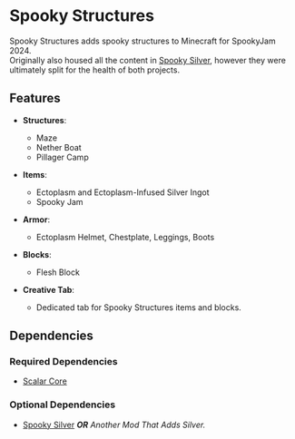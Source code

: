 # Spooky Structures
Spooky Structures adds spooky structures to Minecraft for SpookyJam 2024.  
Originally also housed all the content in [Spooky Silver](https://github.com/Lemon-Juiced/SpookySilver), however they were ultimately split for the health of both projects. 

## Features
- **Structures**:
    - Maze
    - Nether Boat
    - Pillager Camp

- **Items**:
    - Ectoplasm and Ectoplasm-Infused Silver Ingot
    - Spooky Jam

- **Armor**:
    - Ectoplasm Helmet, Chestplate, Leggings, Boots

- **Blocks**:
    - Flesh Block

- **Creative Tab**:
    - Dedicated tab for Spooky Structures items and blocks.

## Dependencies
### Required Dependencies
- [Scalar Core](https://github.com/Lemon-Juiced/ScalarCore)

### Optional Dependencies
- [Spooky Silver](https://github.com/Lemon-Juiced/SpookySilver) ***OR*** *Another Mod That Adds Silver.*